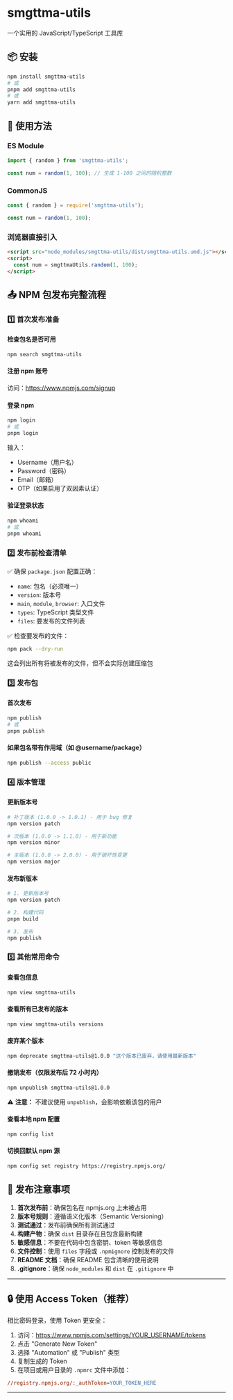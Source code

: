 # smgttma-utils

一个实用的 JavaScript/TypeScript 工具库

## 📦 安装

```bash
npm install smgttma-utils
# 或
pnpm add smgttma-utils
# 或
yarn add smgttma-utils
```

## 🚀 使用方法

### ES Module
```javascript
import { random } from 'smgttma-utils';

const num = random(1, 100); // 生成 1-100 之间的随机整数
```

### CommonJS
```javascript
const { random } = require('smgttma-utils');

const num = random(1, 100);
```

### 浏览器直接引入
```html
<script src="node_modules/smgttma-utils/dist/smgttma-utils.umd.js"></script>
<script>
  const num = smgttmaUtils.random(1, 100);
</script>
```

## 📤 NPM 包发布完整流程

### 1️⃣ **首次发布准备**

#### 检查包名是否可用
```bash
npm search smgttma-utils
```

#### 注册 npm 账号
访问：https://www.npmjs.com/signup

#### 登录 npm
```bash
npm login
# 或
pnpm login
```

输入：
- Username（用户名）
- Password（密码）
- Email（邮箱）
- OTP（如果启用了双因素认证）

#### 验证登录状态
```bash
npm whoami
# 或
pnpm whoami
```

### 2️⃣ **发布前检查清单**

✅ 确保 `package.json` 配置正确：
- `name`: 包名（必须唯一）
- `version`: 版本号
- `main`, `module`, `browser`: 入口文件
- `types`: TypeScript 类型文件
- `files`: 要发布的文件列表

✅ 检查要发布的文件：
```bash
npm pack --dry-run
```
这会列出所有将被发布的文件，但不会实际创建压缩包

### 3️⃣ **发布包**

#### 首次发布
```bash
npm publish
# 或
pnpm publish
```

#### 如果包名带有作用域（如 @username/package）
```bash
npm publish --access public
```

### 4️⃣ **版本管理**

#### 更新版本号
```bash
# 补丁版本 (1.0.0 -> 1.0.1) - 用于 bug 修复
npm version patch

# 次版本 (1.0.0 -> 1.1.0) - 用于新功能
npm version minor

# 主版本 (1.0.0 -> 2.0.0) - 用于破坏性变更
npm version major
```

#### 发布新版本
```bash
# 1. 更新版本号
npm version patch

# 2. 构建代码
pnpm build

# 3. 发布
npm publish
```

### 5️⃣ **其他常用命令**

#### 查看包信息
```bash
npm view smgttma-utils
```

#### 查看所有已发布的版本
```bash
npm view smgttma-utils versions
```

#### 废弃某个版本
```bash
npm deprecate smgttma-utils@1.0.0 "这个版本已废弃，请使用最新版本"
```

#### 撤销发布（仅限发布后 72 小时内）
```bash
npm unpublish smgttma-utils@1.0.0
```

⚠️ **注意：** 不建议使用 `unpublish`，会影响依赖该包的用户

#### 查看本地 npm 配置
```bash
npm config list
```

#### 切换回默认 npm 源
```bash
npm config set registry https://registry.npmjs.org/
```

## 📝 发布注意事项

1. **首次发布前**：确保包名在 npmjs.org 上未被占用
2. **版本号规则**：遵循语义化版本（Semantic Versioning）
3. **测试通过**：发布前确保所有测试通过
4. **构建产物**：确保 `dist` 目录存在且包含最新构建
5. **敏感信息**：不要在代码中包含密钥、token 等敏感信息
6. **文件控制**：使用 `files` 字段或 `.npmignore` 控制发布的文件
7. **README 文档**：确保 README 包含清晰的使用说明
8. **.gitignore**：确保 `node_modules` 和 `dist` 在 `.gitignore` 中

---

## 🔒 使用 Access Token（推荐）

相比密码登录，使用 Token 更安全：

1. 访问：https://www.npmjs.com/settings/YOUR_USERNAME/tokens
2. 点击 "Generate New Token"
3. 选择 "Automation" 或 "Publish" 类型
4. 复制生成的 Token
5. 在项目或用户目录的 `.npmrc` 文件中添加：

```ini
//registry.npmjs.org/:_authToken=YOUR_TOKEN_HERE
```

---

